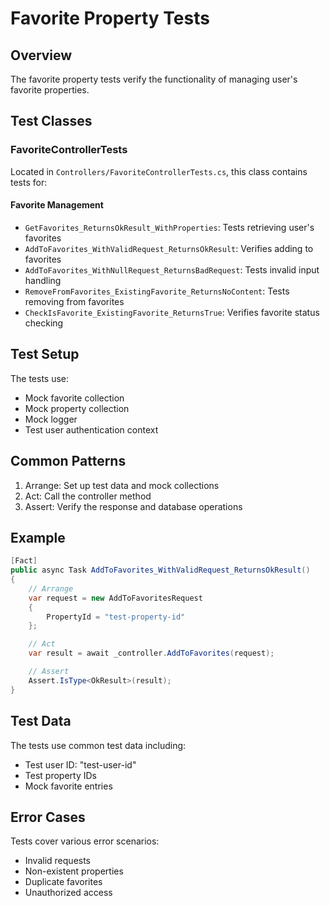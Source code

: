 # Favorite Property Tests

## Overview
The favorite property tests verify the functionality of managing user's favorite properties.

## Test Classes

### FavoriteControllerTests
Located in `Controllers/FavoriteControllerTests.cs`, this class contains tests for:

#### Favorite Management
- `GetFavorites_ReturnsOkResult_WithProperties`: Tests retrieving user's favorites
- `AddToFavorites_WithValidRequest_ReturnsOkResult`: Verifies adding to favorites
- `AddToFavorites_WithNullRequest_ReturnsBadRequest`: Tests invalid input handling
- `RemoveFromFavorites_ExistingFavorite_ReturnsNoContent`: Tests removing from favorites
- `CheckIsFavorite_ExistingFavorite_ReturnsTrue`: Verifies favorite status checking

## Test Setup
The tests use:
- Mock favorite collection
- Mock property collection
- Mock logger
- Test user authentication context

## Common Patterns
1. Arrange: Set up test data and mock collections
2. Act: Call the controller method
3. Assert: Verify the response and database operations

## Example
```csharp
[Fact]
public async Task AddToFavorites_WithValidRequest_ReturnsOkResult()
{
    // Arrange
    var request = new AddToFavoritesRequest
    {
        PropertyId = "test-property-id"
    };

    // Act
    var result = await _controller.AddToFavorites(request);

    // Assert
    Assert.IsType<OkResult>(result);
}
```

## Test Data
The tests use common test data including:
- Test user ID: "test-user-id"
- Test property IDs
- Mock favorite entries

## Error Cases
Tests cover various error scenarios:
- Invalid requests
- Non-existent properties
- Duplicate favorites
- Unauthorized access
